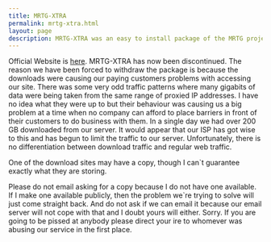 ```yaml
---
title: MRTG-XTRA
permalink: mrtg-xtra.html
layout: page
description: MRTG-XTRA was an easy to install package of the MRTG project for Microsoft Windows. It has now been discontinued.
---
```


Official Website is [here](http://tobi.oetiker.ch). MRTG-XTRA has now been discontinued. The reason we have been forced to withdraw the package is because the downloads were causing our paying customers problems with accessing our site. There was some very odd traffic patterns where many gigabits of data were being taken from the same range of proxied IP addresses. I have no idea what they were up to but their behaviour was causing us a big problem at a time when no company can afford to place barriers in front of their customers to do business with them. In a single day we had over 200 GB downloaded from our server. It would appear that our ISP has got wise to this and has begun to limit the traffic to our server. Unfortunately, there is no differentiation between download traffic and regular web traffic.

One of the download sites may have a copy, though I can`t guarantee exactly what they are storing.

Please do not email asking for a copy because I do not have one available. If I make one available publicly, then the problem we`re trying to solve will just come straight back. And do not ask if we can email it because our email server will not cope with that and I doubt yours will either. Sorry. If you are going to be pissed at anybody please direct your ire to whomever was abusing our service in the first place.

